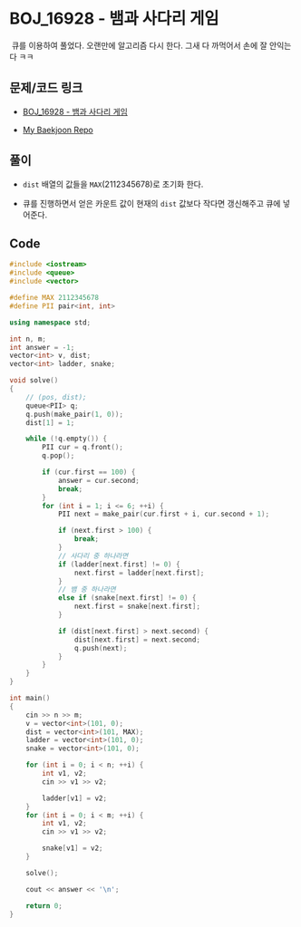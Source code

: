 # BOJ_16928 - 뱀과 사다리 게임

&nbsp;큐를 이용하여 풀었다. 오랜만에 알고리즘 다시 한다. 그새 다 까먹어서 손에 잘 안익는다 ㅋㅋ

## 문제/코드 링크

- [BOJ_16928 - 뱀과 사다리 게임](https://www.acmicpc.net/problem/16928)

- [My Baekjoon Repo](https://github.com/Meantint/Baekjoon)

## 풀이

- `dist` 배열의 값들을 `MAX`(2112345678)로 초기화 한다.

- 큐를 진행하면서 얻은 카운트 값이 현재의 `dist` 값보다 작다면 갱신해주고 큐에 넣어준다.

## Code

```cpp
#include <iostream>
#include <queue>
#include <vector>

#define MAX 2112345678
#define PII pair<int, int>

using namespace std;

int n, m;
int answer = -1;
vector<int> v, dist;
vector<int> ladder, snake;

void solve()
{
    // (pos, dist);
    queue<PII> q;
    q.push(make_pair(1, 0));
    dist[1] = 1;

    while (!q.empty()) {
        PII cur = q.front();
        q.pop();

        if (cur.first == 100) {
            answer = cur.second;
            break;
        }
        for (int i = 1; i <= 6; ++i) {
            PII next = make_pair(cur.first + i, cur.second + 1);

            if (next.first > 100) {
                break;
            }
            // 사다리 중 하나라면
            if (ladder[next.first] != 0) {
                next.first = ladder[next.first];
            }
            // 뱀 중 하나라면
            else if (snake[next.first] != 0) {
                next.first = snake[next.first];
            }

            if (dist[next.first] > next.second) {
                dist[next.first] = next.second;
                q.push(next);
            }
        }
    }
}

int main()
{
    cin >> n >> m;
    v = vector<int>(101, 0);
    dist = vector<int>(101, MAX);
    ladder = vector<int>(101, 0);
    snake = vector<int>(101, 0);

    for (int i = 0; i < n; ++i) {
        int v1, v2;
        cin >> v1 >> v2;

        ladder[v1] = v2;
    }
    for (int i = 0; i < m; ++i) {
        int v1, v2;
        cin >> v1 >> v2;

        snake[v1] = v2;
    }

    solve();

    cout << answer << '\n';

    return 0;
}
```
